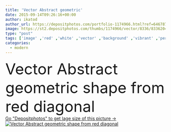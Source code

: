 ```yaml
---
title: 'Vector Abstract geometric'
date: 2015-09-14T09:26:16+00:00
author: ikatod
author_url: https://depositphotos.com/portfolio-1174966.html?ref=64678756
image: https://st2.depositphotos.com/thumbs/1174966/vector/8336/83362040/api_thumb_450.jpg?forcejpeg=true
type: "post"
tags: ['image' ,'red' ,'white' ,'vector' ,'background' ,'vibrant' ,'perspective' ,'graphic' ,'element' ,'illustration' ,'design' ,'shiny' ,'transparent' ,'shape' ,'bright' ,'business' ,'art' ,'abstract' ,'light' ,'tech' ,'line' ,'style' ,'card' ,'banner' ,'modern' ,'abstraction' ,'backdrop' ,'concept' ,'blank' ,'internet' ,'clean' ,'cover' ,'wallpaper' ,'Presentation' ,'web' ,'gradient' ,'template' ,'stripe' ,'geometric' ,'layout' ,'technical' ,'poster' ,'hi tech' ,'brochure' ,'overlap' ,'fondo' ,'vector abstract geometric' ]
categories: 
  - modern
---
```

<div aling="center">
            <font size="60"> Vector Abstract geometric shape from red diagonal</font>   
</div>
<div>
    <a href='https://st2.depositphotos.com/thumbs/1174966/vector/8336/83362040/api_thumb_450.jpg?forcejpeg=true?ref=64678756' target=_blank > Go "Depositphotos" to get lage size of this picture ->
        <img href='https://st2.depositphotos.com/thumbs/1174966/vector/8336/83362040/api_thumb_450.jpg?forcejpeg=true?ref=64678756' src='https://st2.depositphotos.com/1174966/8336/v/950/depositphotos_83362040-stock-illustration-vector-abstract-geometric.jpg?forcejpeg=true' alt='Vector Abstract geometric shape from red diagonal' >
    </a>
</div>
